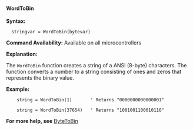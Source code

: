 <div class="section">

<div class="titlepage">

<div>

<div>

#### <span id="wordtobin"></span>WordToBin

</div>

</div>

</div>

<span class="strong">**Syntax:**</span>

``` screen
  stringvar = WordToBin(bytevar)
```

<span class="strong">**Command Availability:**</span> Available on all
microcontrollers

<span class="strong">**Explanation:**</span>

The `WordToBin` function creates a string of a ANSI (8-byte) characters.
The function converts a number to a string consisting of ones and zeros
that represents the binary value.

<span class="strong">**Example:**</span>

``` screen
    string = WordToBin(1)       ' Returns "0000000000000001"

    string = WordToBin(37654)   ' Returns "1001001100010110"
```

<span class="strong">**For more help, see**</span>
<a href="bytetobin" class="link" title="ByteToBin">ByteToBin</a>

</div>

